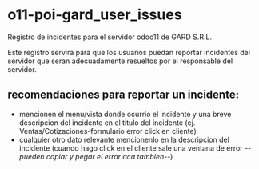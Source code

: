 # o11-poi-gard_user_issues
Registro de incidentes para el servidor odoo11 de GARD S.R.L.

Este registro servira para que los usuarios puedan reportar incidentes del servidor que seran adecuadamente resueltos por el responsable del servidor.


## recomendaciones para reportar un incidente:

- mencionen el menu/vista donde ocurrio el incidente y una breve descripcion del incidente en el titulo del incidente (ej. Ventas/Cotizaciones-formulario error click en cliente)
- cualquier otro dato relevante mencionenlo en la descripcion del incidente (cuando hago click en el cliente sale una ventana de error --*pueden copiar y pegar el error aca tambien*--)
